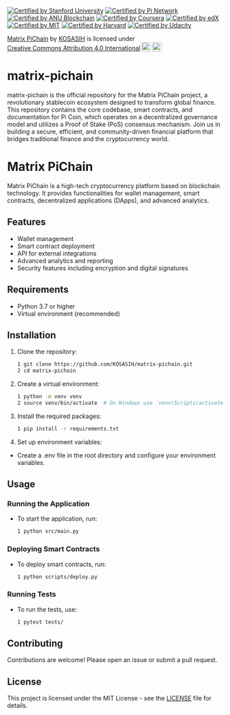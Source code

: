 [![Certified by Stanford University](https://img.shields.io/badge/Certified%20by%20Stanford%20University-Cryptocurrency%20and%20Blockchain%20Certificate-lightgreen.svg)](https://online.stanford.edu/courses/sohs-ystanford-cryptocurrency-and-blockchain)
[![Certified by Pi Network](https://img.shields.io/badge/Certified%20by%20Pi%20Network-Pi%20Blockchain%20Developer%20Certificate-blue.svg)](https://minepi.com/)
[![Certified by ANU Blockchain](https://img.shields.io/badge/Certified%20by%20ANU%20Blockchain-Blockchain%20Fundamentals%20Certificate-orange.svg)](https://www.anu.edu.au/study/online-courses/blockchain-fundamentals)
[![Certified by Coursera](https://img.shields.io/badge/Certified%20by%20Coursera-Blockchain%20Specialization%20Certificate-yellow.svg)](https://www.coursera.org/specializations/blockchain)
[![Certified by edX](https://img.shields.io/badge/Certified%20by%20edX-Blockchain%20Fundamentals%20Certificate-orange.svg)](https://www.edx.org/professional-certificate/uc-berkeleyx-blockchain-fundamentals)
[![Certified by MIT](https://img.shields.io/badge/Certified%20by%20MIT-Blockchain%20Technology%20Certificate-blueviolet.svg)](https://www.mit.edu/)
[![Certified by Harvard](https://img.shields.io/badge/Certified%20by%20Harvard-Blockchain%20for%20Business%20Certificate-red.svg)](https://online-learning.harvard.edu/course/blockchain-business)
[![Certified by Udacity](https://img.shields.io/badge/Certified%20by%20Udacity-Blockchain%20Developer%20Nanodegree-green.svg)](https://www.udacity.com/course/blockchain-developer-nanodegree--nd1309)

<p xmlns:cc="http://creativecommons.org/ns#" xmlns:dct="http://purl.org/dc/terms/"><a property="dct:title" rel="cc:attributionURL" href="https://github.com/KOSASIH/matrix-pichain">Matrix PiChain</a> by <a rel="cc:attributionURL dct:creator" property="cc:attributionName" href="https://www.linkedin.com/in/kosasih-81b46b5a">KOSASIH</a> is licensed under <a href="https://creativecommons.org/licenses/by/4.0/?ref=chooser-v1" target="_blank" rel="license noopener noreferrer" style="display:inline-block;">Creative Commons Attribution 4.0 International<img style="height:22px!important;margin-left:3px;vertical-align:text-bottom;" src="https://mirrors.creativecommons.org/presskit/icons/cc.svg?ref=chooser-v1" alt=""><img style="height:22px!important;margin-left:3px;vertical-align:text-bottom;" src="https://mirrors.creativecommons.org/presskit/icons/by.svg?ref=chooser-v1" alt=""></a></p>

# matrix-pichain
matrix-pichain is the official repository for the Matrix PiChain project, a revolutionary stablecoin ecosystem designed to transform global finance. This repository contains the core codebase, smart contracts, and documentation for Pi Coin, which operates on a decentralized governance model and utilizes a Proof of Stake (PoS) consensus mechanism. Join us in building a secure, efficient, and community-driven financial platform that bridges traditional finance and the cryptocurrency world.

# Matrix PiChain

Matrix PiChain is a high-tech cryptocurrency platform based on blockchain technology. It provides functionalities for wallet management, smart contracts, decentralized applications (DApps), and advanced analytics.

## Features

- Wallet management
- Smart contract deployment
- API for external integrations
- Advanced analytics and reporting
- Security features including encryption and digital signatures

## Requirements

- Python 3.7 or higher
- Virtual environment (recommended)

## Installation

1. Clone the repository:

   ```bash
   1 git clone https://github.com/KOSASIH/matrix-pichain.git
   2 cd matrix-pichain
   ```

3. Create a virtual environment:

   ```bash
   1 python -m venv venv
   2 source venv/bin/activate  # On Windows use `venv\Scripts\activate`
   ```
   
4. Install the required packages:

   ```bash
   1 pip install -r requirements.txt
   ```
   
5. Set up environment variables:

- Create a .env file in the root directory and configure your environment variables.

## Usage

### Running the Application

- To start the application, run:

   ```bash
   1 python src/main.py
   ```
   
### Deploying Smart Contracts

- To deploy smart contracts, run:

   ```bash
   1 python scripts/deploy.py
   ```
   
### Running Tests

- To run the tests, use:

   ```bash
   1 pytest tests/
   ```
   
## Contributing
Contributions are welcome! Please open an issue or submit a pull request.

## License
This project is licensed under the MIT License - see the [LICENSE](LICENSE) file for details.
